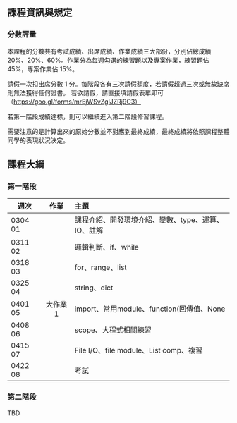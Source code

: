 ## 課程資訊與規定

### 分數評量

本課程的分數共有考試成績、出席成績、作業成績三大部份，分別佔總成績 20%、20%、60%。作業分為每週勾選的練習題以及專案作業，練習題佔 45%，專案作業佔 15%。

請假一次扣出席分數 1 分。每階段各有三次請假額度，若請假超過三次或無故缺席則無法獲得任何證書。
若欲請假，請直接填請假表單即可（https://goo.gl/forms/mrEjWSvZglJZRj9C3）

若第一階段成績達標，則可以繼續進入第二階段修習課程。

需要注意的是計算出來的原始分數並不對應到最終成績，最終成績將依照課程整體同學的表現狀況決定。

## 課程大綱

### 第一階段

| 週次    | 作業      | 主題                                   |
| ------- |:---------:|:-------------------------------------- |
| 0304 01 |           | 課程介紹、開發環境介紹、變數、type、運算、IO、註解 |
| 0311 02 |           | 邏輯判斷、if、while |
| 0318 03 |           | for、range、list |
| 0325 04 |           | string、dict | 
| 0401 05 | 大作業1    | import、常用module、function(回傳值、None | 
| 0408 06 |           | scope、大程式相關練習 |  
| 0415 07 |           | File I/O、file module、List comp、複習 |
| 0422 08 |           | 考試 |


### 第二階段

TBD